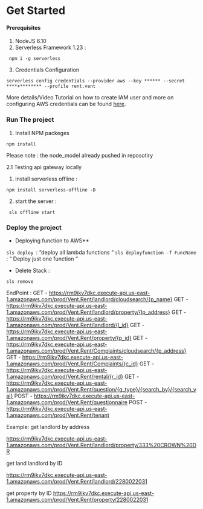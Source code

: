 

# Get Started

#### Prerequisites 

1. NodeJS 6.10
2. Serverless Framework 1.23 :
```
 npm i -g serverless
```
3. Credentials Configuration
```
serverless config credentials --provider aws --key ****** --secret ****+******** --profile rent.vent
```
More details/Video Tutorial on how to create IAM user and more on configuring AWS credentials can be found [here](https://serverless.com/framework/docs/providers/aws/guide/credentials/). 

### Run The project
1. Install NPM packeges
 ``` 
 npm install 
 ```
Please note :  the node_model already pushed in reposotiry 

2.1 Testing api gateway locally

 1. install serverless offline :
 ```
 npm install serverless-offline -D
```
 2. start the server :
```
 sls offline start
```
  
  ### Deploy the project
* Deploying function to AWS**

``` sls deploy  ```:  “deploy all lambda functions “ 
```sls deployfunction -f FuncName ``` : “ Deploy just one function “

*  Delete Stack :

``` sls remove ```


EndPoint :
  GET - https://rm9ikv7dkc.execute-api.us-east-1.amazonaws.com/prod/Vent.Rent/landlord/cloudsearch/{p_name}
  GET - https://rm9ikv7dkc.execute-api.us-east-1.amazonaws.com/prod/Vent.Rent/landlord/property/{lp_address}
  GET - https://rm9ikv7dkc.execute-api.us-east-1.amazonaws.com/prod/Vent.Rent/landlord/{l_id}
  GET - https://rm9ikv7dkc.execute-api.us-east-1.amazonaws.com/prod/Vent.Rent/property/{p_id}
  GET - https://rm9ikv7dkc.execute-api.us-east-1.amazonaws.com/prod/Vent.Rent/Complaints/cloudsearch/{p_address}
  GET - https://rm9ikv7dkc.execute-api.us-east-1.amazonaws.com/prod/Vent.Rent/Complaints/{c_id}
  GET - https://rm9ikv7dkc.execute-api.us-east-1.amazonaws.com/prod/Vent.Rent/rental/{r_id}
  GET - https://rm9ikv7dkc.execute-api.us-east-1.amazonaws.com/prod/Vent.Rent/question/{q_type}/{search_by}/{search_val}
  POST - https://rm9ikv7dkc.execute-api.us-east-1.amazonaws.com/prod/Vent.Rent/questionnaire
  POST - https://rm9ikv7dkc.execute-api.us-east-1.amazonaws.com/prod/Vent.Rent/tenant


Example: 
get landlord by address 

https://rm9ikv7dkc.execute-api.us-east-1.amazonaws.com/prod/Vent.Rent/landlord/property/333%20CROWN%20DR

get land landlord by ID 

https://rm9ikv7dkc.execute-api.us-east-1.amazonaws.com/prod/Vent.Rent/landlord/2280022031


get property by ID 
https://rm9ikv7dkc.execute-api.us-east-1.amazonaws.com/prod/Vent.Rent/property/2280022031

 
